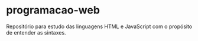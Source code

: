 # programacao-web
Repositório para estudo das linguagens HTML e JavaScript com o propósito de entender as sintaxes.
